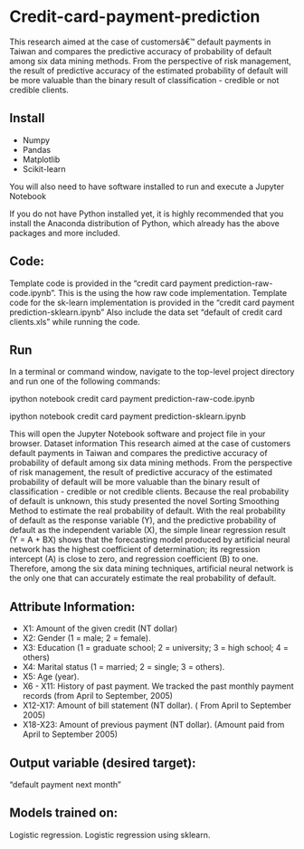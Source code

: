 # Credit-card-payment-prediction

This research aimed at the case of customersâ€™ default payments in Taiwan and compares the predictive accuracy of probability of default among six data mining methods. From the perspective of risk management, the result of predictive accuracy of the estimated probability of default will be more valuable than the binary result of classification - credible or not credible clients.

## Install

* Numpy
* Pandas 
* Matplotlib
* Scikit-learn

You will also need to have software installed to run and execute a Jupyter Notebook

If you do not have Python installed yet, it is highly recommended that you install the Anaconda distribution of Python, which already has the above packages and more included.

## Code:
Template code is provided in the “credit card payment prediction-raw-code.ipynb”. This is the using the how raw code implementation. 
Template code for the sk-learn implementation is provided in the “credit card payment prediction-sklearn.ipynb”
Also include the data set “default of credit card clients.xls” while running the code.

## Run
In a terminal or command window, navigate to the top-level project directory and run one of the following commands:

ipython notebook credit card payment prediction-raw-code.ipynb

ipython notebook credit card payment prediction-sklearn.ipynb

This will open the Jupyter Notebook software and project file in your browser.
Dataset information
This research aimed at the case of customers default payments in Taiwan and compares the predictive accuracy of probability of default among six data mining methods. From the perspective of risk management, the result of predictive accuracy of the estimated probability of default will be more valuable than the binary result of classification - credible or not credible clients. Because the real probability of default is unknown, this study presented the novel Sorting Smoothing Method to estimate the real probability of default. With the real probability of default as the response variable (Y), and the predictive probability of default as the independent variable (X), the simple linear regression result (Y = A + BX) shows that the forecasting model produced by artificial neural network has the highest coefficient of determination; its regression intercept (A) is close to zero, and regression coefficient (B) to one. Therefore, among the six data mining techniques, artificial neural network is the only one that can accurately estimate the real probability of default.

## Attribute Information:
* X1: Amount of the given credit (NT dollar)
* X2: Gender (1 = male; 2 = female). 
* X3: Education (1 = graduate school; 2 = university; 3 = high school; 4 = others)
* X4: Marital status (1 = married; 2 = single; 3 = others). 
* X5: Age (year).
* X6 - X11: History of past payment. We tracked the past monthly payment records (from April to September, 2005)
* X12-X17: Amount of bill statement (NT dollar). ( From April to September 2005)
* X18-X23: Amount of previous payment (NT dollar). (Amount paid from April to September 2005)

## Output variable (desired target):

   “default payment next month”


## Models trained on:

  Logistic regression. 
  Logistic regression using sklearn.







